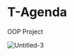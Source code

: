 # T-Agenda
OOP Project

![Untitled-3](/svg/XLDBRjim4Dtp58HNSke0pLQB045Z88kYy28vm5WQgomaZa1IpSV8eNA6NgoZuQTqkwWt7hvvVFDvb5BT2DxhpPDVm1dQQF0wnMUb-VVaqRNQ1sVi8C3CV7WcrnTKu4y_qPdJwrSQZ6sshJuIZGWsvlOl9jIWUbUvy7wQ7NgGmYcEXIrDHuSNfNlZiEiCsRO2bwFfG40zmVoND5VhAMlB8Of_-rUymtuPeTN6XdW6Dv0_a3V74Vq5DU289x8aP1stijX0FW5b8G_araqssuX05nOOpHkuBsI30u-_FY0bgxx3ucniMgBOiOHttWoMXwWAIvih3dR5ioL_r6QUO5sF2EP3rEo8RKGM19_NathlQ9h1hNqMHhCkEZcqhVGFF3dym2WVutDP2OzRkIxI4_Ncn9QvWwoiIRITnjH2BNxNJoPsBj5_pRjuaGw7F5PZOS8TqyPTukwImScQUxOqOA4pCNl6gyqsxak7aiBUX79ZM-yyNP36KtnEBnXy_NY_Sx80V3_BwUlhs_mTAXdz0f77e3St6qQlvBzSRFMZGOjwiRfMAywhPE6APRcS4rwqC9Vul9QGKcaEUQjA_GO0 "Untitled-3")

